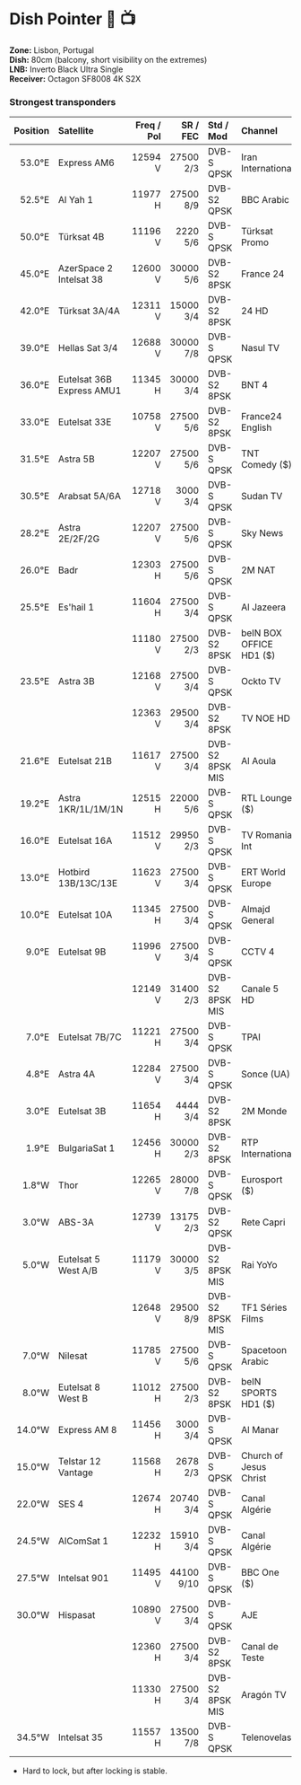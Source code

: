 # Dish Pointer :satellite: :tv:

**Zone:** Lisbon, Portugal  
**Dish:** 80cm (balcony, short visibility on the extremes)  
**LNB:** Inverto Black Ultra Single  
**Receiver:** Octagon SF8008 4K S2X

### Strongest transponders

| Position | Satellite | Freq / Pol | SR / FEC | Std / Mod | Channel | SNR |
| -------: | :-------- | -------: | -----: | :------ | :------ | ------: |
| 53.0°E | Express AM6 | 12594 V | 27500 2/3 | DVB-S QPSK | Iran International | 26% 4.2dB |
| 52.5°E | Al Yah 1    | 11977 H | 27500 8/9 | DVB-S2 QPSK | BBC Arabic | 44% 7.2dB |
| 50.0°E | Türksat 4B  | 11196 V | 2220 5/6 | DVB-S QPSK | Türksat Promo | 43% 7.0dB |
| 45.0°E | AzerSpace 2 <br/> Intelsat 38 | 12600 V | 30000 5/6 | DVB-S2 8PSK | France 24 | 83% 13.5dB |
| 42.0°E | Türksat 3A/4A | 12311 V | 15000 3/4 | DVB-S2 8PSK | 24 HD | 54% 8.8dB |
| 39.0°E | Hellas Sat 3/4 | 12688 V | 30000 7/8 | DVB-S QPSK | Nasul TV | 87% 14.0dB |
| 36.0°E | Eutelsat 36B <br/> Express AMU1 | 11345 H | 30000 3/4 | DVB-S2 8PSK | BNT 4 | 55% 9.0dB |
| 33.0°E | Eutelsat 33E | 10758 V | 27500 5/6 | DVB-S2 8PSK | France24 English | 74% 12.0dB |
| 31.5°E | Astra 5B | 12207 V | 27500 5/6 | DVB-S QPSK | TNT Comedy ($) | 60% 9.8dB |
| 30.5°E | Arabsat 5A/6A | 12718 V | 3000 3/4 | DVB-S QPSK | Sudan TV | 54% 8.8dB |
| 28.2°E | Astra 2E/2F/2G | 12207 V | 27500 5/6 | DVB-S QPSK | Sky News | 81% 13.2dB |
| 26.0°E | Badr | 12303 H | 27500 5/6 | DVB-S QPSK | 2M NAT | 83% 13.5dB |
| 25.5°E | Es'hail 1 | 11604 H | 27500 3/4 | DVB-S QPSK | Al Jazeera | 70% 11.2dB |
|        |           | 11180 V | 27500 2/3 | DVB-S2 8PSK | beIN BOX <br/> OFFICE HD1 ($) | 74% 12.0dB |
| 23.5°E | Astra 3B | 12168 V | 27500 3/4 | DVB-S QPSK | Ockto TV | 67% 11.0dB |
|        |          | 12363 V | 29500 3/4 | DVB-S2 8PSK | TV NOE HD | 72% 11.8dB |
| 21.6°E | Eutelsat 21B | 11617 V | 27500 3/4 | DVB-S2 8PSK MIS | Al Aoula | 61% 9.8dB |
| 19.2°E | Astra 1KR/1L/1M/1N | 12515 H | 22000 5/6 | DVB-S QPSK | RTL Lounge ($) | 100% 16.5dB |
| 16.0°E | Eutelsat 16A | 11512 V | 29950 2/3 | DVB-S QPSK | TV Romania Int | 64% 10.5dB |
| 13.0°E | Hotbird 13B/13C/13E | 11623 V | 27500 3/4 | DVB-S QPSK | ERT World Europe | 86% 14.0dB |
| 10.0°E | Eutelsat 10A | 11345 H | 27500 3/4 | DVB-S QPSK | Almajd General | 70% 11.5dB |
| 9.0°E | Eutelsat 9B | 11996 V | 27500 3/4 | DVB-S QPSK | CCTV 4 | 70% 11.5dB |
|       |             | 12149 V | 31400 2/3 | DVB-S2 8PSK MIS | Canale 5 HD | 41% 6.8dB* |
| 7.0°E | Eutelsat 7B/7C | 11221 H | 27500 3/4 | DVB-S QPSK | TPAI | 75% 12.2dB |
| 4.8°E | Astra 4A | 12284 V | 27500 3/4 | DVB-S QPSK | Sonce (UA) | 77% 12.5dB |
| 3.0°E | Eutelsat 3B | 11654 H | 4444 3/4 | DVB-S2 8PSK | 2M Monde | 63% 10.2dB |
| 1.9°E | BulgariaSat 1 | 12456 H | 30000 2/3 | DVB-S2 8PSK | RTP International | 78% 12.8dB |
| 1.8°W | Thor | 12265 V | 28000 7/8 | DVB-S QPSK | Eurosport ($) | 89% 14.5dB |
| 3.0°W | ABS-3A | 12739 V | 13175 2/3 | DVB-S2 QPSK | Rete Capri | 43% 6.8dB |
| 5.0°W | Eutelsat 5 West A/B | 11179 V | 30000 3/5 | DVB-S2 8PSK MIS | Rai YoYo | 64% 10.5dB |
|       |                     | 12648 V | 29500 8/9 | DVB-S2 8PSK MIS | TF1 Séries Films | 64% 10.5dB* |
| 7.0°W | Nilesat | 11785 V | 27500 5/6 | DVB-S QPSK | Spacetoon Arabic | 66% 10.8dB |
| 8.0°W | Eutelsat 8 West B | 11012 H | 27500 2/3 | DVB-S2 8PSK | beIN SPORTS HD1 ($) | 57% 9.2dB |
| 14.0°W | Express AM 8 | 11456 H | 3000 3/4 | DVB-S QPSK | Al Manar | 69% 11.0dB |
| 15.0°W | Telstar 12 Vantage | 11568 H | 2678 2/3 | DVB-S QPSK | Church of <br/> Jesus Christ | 64% 10.5dB |
| 22.0°W | SES 4 | 12674 H | 20740 3/4 | DVB-S QPSK | Canal Algérie | 46% 7.5dB |
| 24.5°W | AlComSat 1 | 12232 H | 15910 3/4 | DVB-S QPSK | Canal Algérie | 43% 7.0dB |
| 27.5°W | Intelsat 901 | 11495 V | 44100 9/10 | DVB-S QPSK | BBC One ($) | 66% 10.8dB |
| 30.0°W | Hispasat | 10890 V | 27500 3/4 | DVB-S QPSK | AJE | 83% 13.5dB |
|        |          | 12360 H | 27500 3/4 | DVB-S2 8PSK | Canal de Teste | 87% 14.2dB |
|        |          | 11330 H | 27500 3/4 | DVB-S2 8PSK MIS | Aragón TV | 70% 11.8dB |
| 34.5°W | Intelsat 35 | 11557 H | 13500 7/8 | DVB-S QPSK | Telenovelas | 38% 6.5dB |

* Hard to lock, but after locking is stable.
